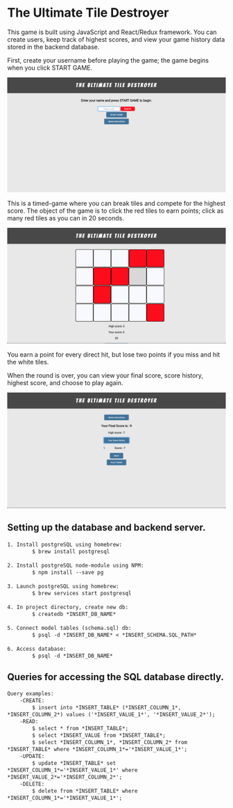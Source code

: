 # The Ultimate Tile Destroyer

This game is built using JavaScript and React/Redux framework. You can create users, keep track of highest scores, and view your game history data stored in the backend database.

First, create your username before playing the game; the game begins when you click START GAME.



![Create user name](https://github.com/jbenjaminy/fullstack-game/blob/master/img/tiles1.png?raw=true "Start page")

 This is a timed-game where you can break tiles and compete for the highest score. The object of the game is to click the red tiles to earn points; click as many red tiles as you can in 20 seconds.

![Click the red tiles](https://github.com/jbenjaminy/fullstack-game/blob/master/img/tiles2.png?raw=true "Click red tiles")

 You earn a point for every direct hit, but lose two points if you miss and hit the white tiles.

When the round is over, you can view your final score, score history, highest score, and choose to play again.

![Game over](https://github.com/jbenjaminy/fullstack-game/blob/master/img/tiles3.png?raw=true "Game over")

## Setting up the database and backend server.

	1. Install postgreSQL using homebrew:
			$ brew install postgresql

	2. Install postgreSQL node-module using NPM:
			$ npm install --save pg

	3. Launch postgreSQL using homebrew:
			$ brew services start postgresql

	4. In project directory, create new db:
			$ createdb *INSERT_DB_NAME*

	5. Connect model tables (schema.sql) db:
			$ psql -d *INSERT_DB_NAME* < *INSERT_SCHEMA.SQL_PATH*

	6. Access database:
			$ psql -d *INSERT_DB_NAME*


## Queries for accessing the SQL database directly.

	Query examples:
		-CREATE:
			$ insert into *INSERT_TABLE* (*INSERT_COLUMN_1*, *INSERT_COLUMN_2*) values ('*INSERT_VALUE_1*', '*INSERT_VALUE_2*');
		-READ:
			$ select * from *INSERT_TABLE*;
			$ select *INSERT_VALUE from *INSERT_TABLE*;
			$ select *INSERT_COLUMN_1*, *INSERT_COLUMN_2* from *INSERT_TABLE* where *INSERT_COLUMN_1*='*INSERT_VALUE_1*';
		-UPDATE:
			$ update *INSERT_TABLE* set *INSERT_COLUMN_1*='*INSERT_VALUE_1*' where *INSERT_VALUE_2*='*INSERT_COLUMN_2*';
		-DELETE:
			$ delete from *INSERT_TABLE* where *INSERT_COLUMN_1*='*INSERT_VALUE_1*';
